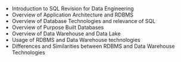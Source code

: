 * Introduction to SQL Revision for Data Engineering
* Overview of Application Architecture and RDBMS
* Overview of Database Technologies and relevance of SQL
* Overview of Purpose Built Databases
* Overview of Data Warehouse and Data Lake
* Usage of RDBMS and Data Warehouse technologies
* Differences and Similarities between RDBMS and Data Warehouse Technologies